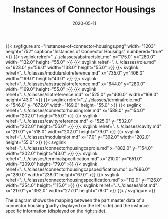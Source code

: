 ﻿---
title: Instances of Connector Housings
toc: false
type: specs
layout: diagram
date: "2020-05-11"
draft: false
specification: VEC
version: 1.2.0
documentType: "Recommendation"
elementType: Diagram
classes:
  - AbstractSlot
  - Role
  - ModularSlotReference
  - AbstractSlotReference
  - SlotReference
  - TerminalRole
  - ConnectorHousingRole
  - CavityReference
  - Cavity
  - ModularSlot
  - ConnectorHousingCapRole
  - TerminalSpecification
  - ConnectorHousingCapSpecification
  - ConnectorHousingSpecification
  - Slot
menu:
  VEC-1.2.0:    
    parent: instances-of-components
    identifier: instances-of-components/instances-of-connector-housings
    weight: 1007004 

# Prev/next pager order (if `docs_section_pager` enabled in `params.toml`)
weight: 1007004
---
{{< svgfigure src="instances-of-connector-housings.png" width="1203" height="752" caption="Instances of Connector Housings" numbered="true" >}}
  {{< svglink relref="../../classes/abstractslot.md" x="175.0" y="280.0" width="132.0" height="55.0" >}}
  {{< svglink relref="../../classes/role.md" x="623.0" y="56.0" width="138.0" height="55.0" >}}
  {{< svglink relref="../../classes/modularslotreference.md" x="735.0" y="406.0" width="169.0" height="43.0" >}}
  {{< svglink relref="../../classes/abstractslotreference.md" x="644.0" y="280.0" width="169.0" height="55.0" >}}
  {{< svglink relref="../../classes/slotreference.md" x="525.0" y="406.0" width="169.0" height="43.0" >}}
  {{< svglink relref="../../classes/terminalrole.md" x="546.0" y="672.0" width="169.0" height="55.0" >}}
  {{< svglink relref="../../classes/connectorhousingrole.md" x="588.0" y="154.0" width="202.0" height="55.0" >}}
  {{< svglink relref="../../classes/cavityreference.md" x="525.0" y="532.0" width="202.0" height="55.0" >}}
  {{< svglink relref="../../classes/cavity.md" x="217.0" y="518.0" width="202.0" height="79.0" >}}
  {{< svglink relref="../../classes/modularslot.md" x="7.0" y="392.0" width="202.0" height="55.0" >}}
  {{< svglink relref="../../classes/connectorhousingcaprole.md" x="882.0" y="154.0" width="202.0" height="43.0" >}}
  {{< svglink relref="../../classes/terminalspecification.md" x="210.0" y="651.0" width="209.0" height="79.0" >}}
  {{< svglink relref="../../classes/connectorhousingcapspecification.md" x="896.0" y="280.0" width="238.0" height="67.0" >}}
  {{< svglink relref="../../classes/connectorhousingspecification.md" x="112.0" y="126.0" width="254.0" height="115.0" >}}
  {{< svglink relref="../../classes/slot.md" x="217.0" y="392.0" width="277.0" height="79.0" >}}
{{< / svgfigure >}}
<p> The diagram shows the mapping between the part master data of a connector housing (partly displayed on the left side)&#160;and the instance specific information (displayed on the right side).      </p>